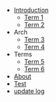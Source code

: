 - [Introduction]()
  - [Term 1](/t1)
  - [Term 2](/t2)
- Arch
  - [Term 3](/t3)
  - [Term 4](/t4)
- Terms
  - [Term 5](/t5)
  - [Term 6](/t6)
- [About](/about)
- [Test](/Test_Issues_2_Wiki_md)
- [update log](/update_log)
